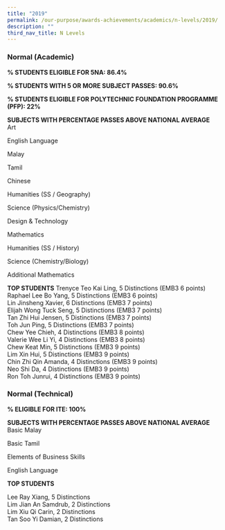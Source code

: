 ```yaml
---
title: "2019"
permalink: /our-purpose/awards-achievements/academics/n-levels/2019/
description: ""
third_nav_title: N Levels
---
```

### Normal (Academic)    

**% STUDENTS ELIGIBLE FOR 5NA: 86.4%** 

**% STUDENTS WITH 5 OR MORE SUBJECT PASSES: 90.6%**

**% STUDENTS ELIGIBLE FOR POLYTECHNIC FOUNDATION PROGRAMME (PFP): 22%**

**SUBJECTS WITH PERCENTAGE PASSES ABOVE NATIONAL AVERAGE**   
Art

English Language

Malay

Tamil

Chinese

Humanities (SS / Geography)

Science (Physics/Chemistry)

Design & Technology

Mathematics

Humanities (SS / History)

Science (Chemistry/Biology)

Additional Mathematics

**TOP STUDENTS**
Trenyce Teo Kai Ling, 5 Distinctions (EMB3 6 points) <br>
Raphael Lee Bo Yang, 5 Distinctions (EMB3 6 points)<br>
Lin Jinsheng Xavier, 6 Distinctions (EMB3 7 points)<br>
Elijah Wong Tuck Seng, 5 Distinctions (EMB3 7 points)<br>
Tan Zhi Hui Jensen, 5 Distinctions (EMB3 7 points)<br>
Toh Jun Ping, 5 Distinctions (EMB3 7 points)<br>
Chew Yee Chieh, 4 Distinctions (EMB3 8 points)<br>
Valerie Wee Li Yi, 4 Distinctions (EMB3 8 points)<br>
Chew Keat Min, 5 Distinctions (EMB3 9 points)<br>
Lim Xin Hui, 5 Distinctions (EMB3 9 points)<br>
Chin Zhi Qin Amanda, 4 Distinctions (EMB3 9 points)<br>
Neo Shi Da, 4 Distinctions (EMB3 9 points)<br>
Ron Toh Junrui, 4 Distinctions (EMB3 9 points)<br>


### Normal (Technical)
**% ELIGIBLE FOR ITE: 100%**     
  
**SUBJECTS WITH PERCENTAGE PASSES ABOVE NATIONAL AVERAGE**   
Basic Malay 

Basic Tamil   

Elements of Business Skills

English Language  
  

**TOP STUDENTS**   

Lee Ray Xiang, 5 Distinctions<br>
Lim Jian An Samdrub, 2 Distinctions<br>
Lim Xiu Qi Carin, 2 Distinctions<br>
Tan Soo Yi Damian, 2 Distinctions